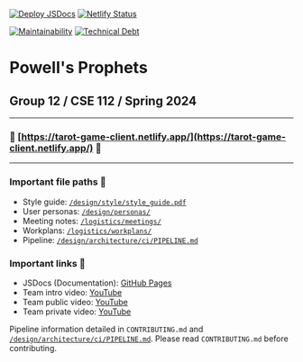 [![Deploy JSDocs](https://github.com/cse112-sp24-group12/cse112-sp24-group12/actions/workflows/deploy_docs.yml/badge.svg)](https://github.com/cse112-sp24-group12/cse112-sp24-group12/actions/workflows/deploy_docs.yml)
[![Netlify Status](https://api.netlify.com/api/v1/badges/ad00cf6d-4338-4ebd-b592-efadab490475/deploy-status)](https://app.netlify.com/sites/tarot-game-client/deploys)

[![Maintainability](https://api.codeclimate.com/v1/badges/a353393e3839a14923e2/maintainability)](https://codeclimate.com/github/cse112-sp24-group12/cse112-sp24-group12/maintainability)
[![Technical Debt](https://img.shields.io/codeclimate/tech-debt/cse112-sp24-group12/cse112-sp24-group12?logo=codeclimate)](https://codeclimate.com/github/cse112-sp24-group12/cse112-sp24-group12/maintainability)
# Powell's Prophets
## Group 12 / CSE 112 / Spring 2024

-----

### 🚀 [https://tarot-game-client.netlify.app/](https://tarot-game-client.netlify.app/) 🚀

-----

### Important file paths 📄
- Style guide: [`/design/style/style_guide.pdf`](https://github.com/cse112-sp24-group12/cse112-sp24-group12/blob/main/design/style/style_guide.pdf)
- User personas: [`/design/personas/`](https://github.com/cse112-sp24-group12/cse112-sp24-group12/tree/main/design/personas)
- Meeting notes: [`/logistics/meetings/`](https://github.com/cse112-sp24-group12/cse112-sp24-group12/tree/main/logistics/meetings)
- Workplans: [`/logistics/workplans/`](https://github.com/cse112-sp24-group12/cse112-sp24-group12/tree/main/logistics/workplans)
- Pipeline: [`/design/architecture/ci/PIPELINE.md`](https://github.com/cse112-sp24-group12/cse112-sp24-group12/blob/main/design/architecture/ci/PIPELINE.md)

### Important links 🔗
- JSDocs (Documentation): [GitHub Pages](https://cse112-sp24-group12.github.io/cse112-sp24-group12/)
- Team intro video: [YouTube](https://www.youtube.com/watch?v=iKq6aLO0iRA)
- Team public video: [YouTube](https://youtu.be/TWQ4pMM-YSE)
- Team private video: [YouTube](https://youtu.be/H1ntmPeaNMM)

Pipeline information detailed in `CONTRIBUTING.md` and [`/design/architecture/ci/PIPELINE.md`](https://github.com/cse112-sp24-group12/cse112-sp24-group12/blob/main/design/architecture/ci/PIPELINE.md). Please read `CONTRIBUTING.md` before contributing.
